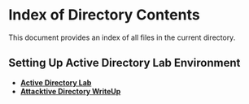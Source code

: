 # **Index of Directory Contents**

This document provides an index of all files in the current directory.

## **Setting Up Active Directory Lab Environment**

- [**Active Directory Lab**](https://github.com/Mmo-kali/write-ups/blob/main/ActiveDirectory/ActiveDirectoryLab.pdf)
- [**Attacktive Directory WriteUp**](https://github.com/Mmo-kali/write-ups/blob/main/ActiveDirectory/976fe1f8-ccef-40ef-80c6-83f8f555a550_Attacktive_Directory_Mm0.pdf)

